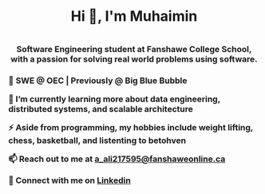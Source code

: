 <h1 align="center">Hi 👋, I'm Muhaimin<h1/>
<h3 align="center">Software Engineering student at Fanshawe College School, with a passion for solving real world problems using software.<h3/>
  
🏢 **SWE @ OEC** | Previously @ Big Blue Bubble

🌱 I’m currently learning more about data engineering, distributed systems, and scalable architecture

⚡ Aside from programming, my hobbies include weight lifting, chess, basketball, and listenting to betohven

📫 Reach out to me at **a_ali217595@fanshaweonline.ca**

💼 Connect with me on **[Linkedin](https://www.linkedin.com/in/abdulmuhaimin-ali/)**








